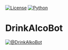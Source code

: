 [![License](https://img.shields.io/github/license/onixuniverse/DrinkAlkoBot)](https://www.apache.org/licenses/LICENSE-2.0)
[![Python](https://img.shields.io/badge/python-3.10-blue.svg)](https://python.org)


# DrinkAlcoBot

[![@DrinkAlkoBot](https://img.shields.io/badge/Telegram-%40DrinkAlcoBot-blue?style=for-the-badge&logo=telegram)](https://t.me/DrinkAlcoBot)
